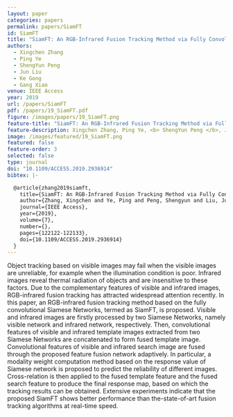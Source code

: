```yaml
---
layout: paper
categories: papers
permalink: papers/SiamFT
id: SiamFT
title: "SiamFT: An RGB-Infrared Fusion Tracking Method via Fully Convolutional Siamese Networks"
authors:
  - Xingchen Zhang 
  - Ping Ye
  - ShengYun Peng
  - Jun Liu 
  - Ke Gong 
  - Gang Xiao 
venue: IEEE Access 
year: 2019
url: /papers/SiamFT
pdf: /papers/19_SiamFT.pdf
figure: /images/papers/19_SiamFT.png
feature-title: "SiamFT: An RGB-Infrared Fusion Tracking Method via Fully Convolutional Siamese Networks"
feature-description: Xingchen Zhang, Ping Ye, <b> ShengYun Peng </b>, Jun Liu , Ke Gong , Gang Xiao 
image: /images/featured/19_SiamFT.png
featured: false
feature-order: 3
selected: false
type: journal
doi: "10.1109/ACCESS.2019.2936914"
bibtex: |-

  @article{zhang2019siamft,
    title={SiamFT: An RGB-Infrared Fusion Tracking Method via Fully Convolutional Siamese Networks},
    author={Zhang, Xingchen and Ye, Ping and Peng, Shengyun and Liu, Jun and Gong, Ke and Xiao, Gang},
    journal={IEEE Access},
    year={2019},
    volume={7},
    number={},
    pages={122122-122133},
    doi={10.1109/ACCESS.2019.2936914}
  }
---
```


Object tracking based on visible images may fail when the visible images are unreliable, 
for example when the illumination condition is poor. Infrared images reveal thermal radiation of 
objects and are insensitive to these factors. Due to the complementary features of visible and 
infrared images, RGB-infrared fusion tracking has attracted widespread attention recently. 
In this paper, an RGB-infrared fusion tracking method based on the fully convolutional Siamese 
Networks, termed as SiamFT, is proposed. Visible and infrared images are firstly processed by 
two Siamese Networks, namely visible network and infrared network, respectively. Then, convolutional 
features of visible and infrared template images extracted from two Siamese Networks are concatenated 
to form fused template image. Convolutional features of visible and infrared search image are fused 
through the proposed feature fusion network adaptively. In particular, a modality weight computation 
method based on the response value of Siamese network is proposed to predict the reliability of different 
images. Cross-relation is then applied to the fused template feature and the fused search feature to 
produce the final response map, based on which the tracking results can be obtained. 
Extensive experiments indicate that the proposed SiamFT shows better performance than the-state-of-art 
fusion tracking algorithms at real-time speed. 